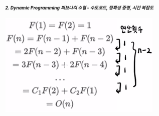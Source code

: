 ##### 2. Dynamic Programming 피보나치 수열 - 수도코드, 정확성 증명, 시간 복잡도

<img src="6_동적프로그래밍.assets/image-20210928143336497.png" alt="image-20210928143336497" style="zoom: 50%;" />

